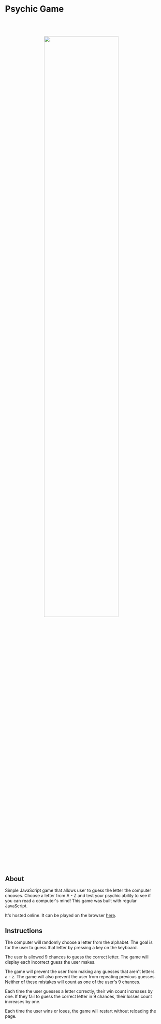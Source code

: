 # Psychic Game


<h1 align="center">
  <br>
  <img src="https://github.com/Southerngirl13/kjs-portfolio/blob/master/assets/images/psychic.jpg" width="70%">
</h1>

## About

Simple JavaScript game that allows user to guess the letter the computer chooses.
Choose a letter from A - Z and test your psychic ability to see if you can read a computer's mind!
This game was built with regular JavaScript.

It's hosted online. It can be played on the browser [here](https://southerngirl13.github.io/psychic-game-2/).

## Instructions
The computer will randomly choose a letter from the alphabet. 
The goal is for the user to guess that letter by pressing a key on the keyboard. 

The user is allowed 9 chances to guess the correct letter. 
The game will display each incorrect guess the user makes.

The game will prevent the user from making any guesses that aren't letters a - z.
The game will also prevent the user from repeating previous guesses. 
Neither of these mistakes will count as one of the user's 9 chances. 

Each time the user guesses a letter correctly, their win count increases by one.
If they fail to guess the correct letter in 9 chances, their losses count increases by one.

Each time the user wins or loses, the game will restart without reloading the page. 